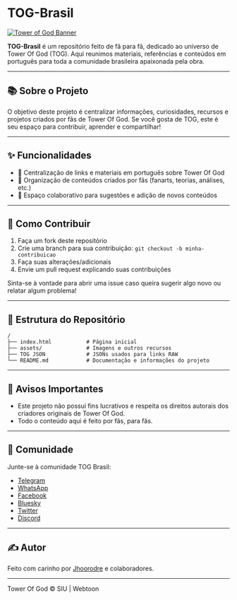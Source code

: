 # TOG-Brasil

[![Tower of God Banner](https://files.catbox.moe/y8t3n2.jpg)](https://mangatowerofgod.com)

**TOG-Brasil** é um repositório feito de fã para fã, dedicado ao universo de Tower Of God (TOG). Aqui reunimos materiais, referências e conteúdos em português para toda a comunidade brasileira apaixonada pela obra.

---

## 📚 Sobre o Projeto

O objetivo deste projeto é centralizar informações, curiosidades, recursos e projetos criados por fãs de Tower Of God. Se você gosta de TOG, este é seu espaço para contribuir, aprender e compartilhar!

---

## ✨ Funcionalidades

- 📖 Centralização de links e materiais em português sobre Tower Of God
- 🎨 Organização de conteúdos criados por fãs (fanarts, teorias, análises, etc.)
- 🤝 Espaço colaborativo para sugestões e adição de novos conteúdos

---

## 🚀 Como Contribuir

1. Faça um fork deste repositório
2. Crie uma branch para sua contribuição: `git checkout -b minha-contribuicao`
3. Faça suas alterações/adicionais
4. Envie um pull request explicando suas contribuições

Sinta-se à vontade para abrir uma issue caso queira sugerir algo novo ou relatar algum problema!

---

## 📂 Estrutura do Repositório

```
/
├── index.html           # Página inicial
├── assets/              # Imagens e outros recursos
├── TOG JSON             # JSONs usados para links RAW
└── README.md            # Documentação e informações do projeto
```

---

## 📢 Avisos Importantes

- Este projeto não possui fins lucrativos e respeita os direitos autorais dos criadores originais de Tower Of God.
- Todo o conteúdo aqui é feito por fãs, para fãs.

---

## 💬 Comunidade

Junte-se à comunidade TOG Brasil:

- [Telegram](https://t.me/ToGBrasil)
- [WhatsApp](https://chat.whatsapp.com/E2sfzwQBmtk4G7SXE40d02)
- [Facebook](https://is.gd/5brlcL)
- [Bluesky](https://bsky.app/profile/togbrasil.bsky.social)
- [Twitter](https://twitter.com/BrasilTower?s=09)
- [Discord](https://discord.gg/G3bYkAhSDG)

---

## ✍️ Autor

Feito com carinho por [Jhoorodre](https://github.com/Jhoorodre) e colaboradores.

---

Tower Of God © SIU | Webtoon
